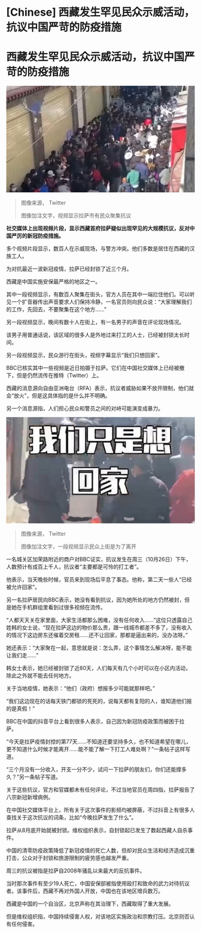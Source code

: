 # [Chinese] 西藏发生罕见民众示威活动，抗议中国严苛的防疫措施

#  西藏发生罕见民众示威活动，抗议中国严苛的防疫措施


![Screenshot](_127395489_screenshot3.png)

> 图像来源，  Twitter
>
> 图像加注文字，视频显示拉萨市有民众聚集抗议

**社交媒体上出现视频片段，显示西藏首府拉萨疑似出现罕见的大规模抗议，反对中国严厉的新冠防疫措施。**

多个视频片段显示，数百人在示威现场，与警方冲突。他们多数是居住在西藏的汉族工人。

为对抗最近一波新冠疫情，拉萨已经封锁了近三个月。

西藏是中国实施安保最严格的地区之一。

其中一段视频显示，有数百人聚集在街头，官方人员在其中一端拦住他们。可以听见一个扩音器传出声音要求人们保持冷静，一名官员则向民众说：“大家理解我们的工作，先回去，不要聚集在这个地方……”

另一段视频显示，晚间有数十人在街上，有一名男子的声音在评论现场情况。

该男子用普通话说，该区域的很多人是外地过来打工的人士，已经被封锁太长时间。

另一段视频显示，民众游行在街头，视频字幕显示“我们只想回家”。

BBC已核实其中一些视频是近日拍摄于拉萨。它们在中国社交媒体上已经被撤下，但是仍然流传在推特（Twitter）上。

西藏的消息源向自由亚洲电台（RFA）表示，抗议者威胁如果不放开限制，他们就会“放火”，但是这具体指的是什么并不明确。

另一个消息源指，人们担心民众和警员之间的对峙可能演变成暴力。

![Screenshot](_127395496_annotation2022-10-27183545.jpg)

> 图像来源，  Twitter
>
> 图像加注文字，一段视频显示民众上街是为了离开

一名城关区加荣路附近的商户对BBC证实，抗议发生在周三（10月26日）下午，人数预计有成百上千人，抗议者“主要都是可怜的打工者”。

他表示，当天晚些时候，官员来到现场后平息了事态。他称，第二天一些人“已经被允许回家”。

另一名拉萨居民向BBC表示，她没有看到抗议，因为她所处的地方仍然被封，但是她在手机群组里看到过很多视频在流传。

“人都天天关在家里面，大家生活都那么困难，没有任何收入……”这位只透露自己姓韩的女士说，“现在拉萨这边的物价那么贵，跟一线城市都差不多了，没有收入的情况下这边房东还催着交房租……还不让回家，那都是逼出来的，没办法呀。”

她还表示：“大家聚在一起，意思就是说：怎么弄，这个事情怎么解决呀，能不能让我们走……”

韩女士表示，她已经被封锁了近80天，人们每天有几个小时可以在小区内活动，除此之外就不能去任何地方。

关于当地疫情，她表示：“他们（政府）想报多少可能就那样吧。”

“我们这边现在的话每天铁门都锁的死死的，说每天都有复阳的人，谁知道他们报的是真假！”

BBC在中国的抖音平台上看到很多人表示，自己因为新冠防疫政策而被困于拉萨。

“今天是拉萨疫情封控的第77天……不知道还要坚持多久，也不知道希望在哪儿，更不知道什么时候才能离开……能不能了解一下打工人难处啊？”一条帖子这样写道。

“三个月没有一分收入，开支一分不少，试问一下拉萨的朋友们，你们还能撑多久？”另一条帖子写道。

关于这些抗议，官方和官媒都未有任何评论，不过当地官员在周四指，拉萨报告了八宗新冠新增病例。

在中国社交媒体平台上，所有关于这次事件的影频均被屏蔽，不过抖音上有很多人查找关于这次抗议的词条，比如“今晚拉萨发生了什么”。

拉萨从8月底开始就被封锁。维权组织表示，自封锁起已发生了数起西藏人自杀事件。

中国的清零防疫政策降低了新冠疫情的死亡人数，但却对民众生活和经济造成沉重打击，公众对于封锁和旅游限制的疲劳感也越发严重。

周三的抗议被指是拉萨自2008年骚乱以来最大的反抗事件。

当时那次事件有至少19人死亡，中国安保部被指使用殴打和致命的武力对待抗议者。该事件后，西藏不再对外国人开放，中国也在该地区增兵数万。

西藏是中国的一个自治区，北京声称在其治理下，西藏取得了重大发展。

但是维权组织指，中国持续侵害人权，对该地区实施政治和宗教打压。北京则否认有任何侵害。


